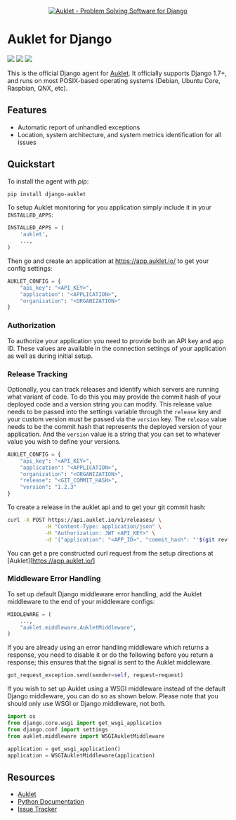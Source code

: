 <p align="center"><a href="https://auklet.io"><img src="https://s3.amazonaws.com/auklet/static/github_readme_django.png" alt="Auklet - Problem Solving Software for Django"></a></p>

# Auklet for Django
<a href="https://pypi.python.org/pypi/django-auklet" alt="PyPi page link -- version"><img src="https://img.shields.io/pypi/v/django-auklet.svg" /></a>
<a href="https://pypi.python.org/pypi/django-auklet" alt="PyPi page link -- Apache 2.0 License"><img src="https://img.shields.io/pypi/l/django-auklet.svg" /></a>
<a href="https://pypi.python.org/pypi/django-auklet" alt="Python Versions"><img src="https://img.shields.io/pypi/pyversions/django-auklet.svg" /></a>

This is the official Django agent for [Auklet][brochure_site]. It officially supports Django 1.7+, and runs on most POSIX-based operating systems (Debian, Ubuntu Core, Raspbian, QNX, etc).

## Features
- Automatic report of unhandled exceptions
- Location, system architecture, and system metrics identification for all issues

## Quickstart
To install the agent with _pip_:

```bash
pip install django-auklet
```

To setup Auklet monitoring for you application simply include it in your `INSTALLED_APPS`:

```python
INSTALLED_APPS = (
    'auklet',
    ...,
)
```

Then go and create an application at https://app.auklet.io/ to get your
config settings:

```python
AUKLET_CONFIG = {
    "api_key": "<API_KEY>",
    "application": "<APPLICATION>",
    "organization": "<ORGANIZATION>"
}
```

### Authorization
To authorize your application you need to provide both an API key and app ID. These values are available in the connection settings of your application as well as during initial setup.


### Release Tracking
Optionally, you can track releases and identify which servers are running what variant of code. To do this you may provide the commit hash of your deployed code and a version string you can modify. This release value needs to be passed into the settings variable through the `release` key and your custom version must be passed via the `version` key. The `release` value needs to be the commit hash that represents the deployed version of your application. And the `version` value is a string that you can set to whatever value you wish to define your versions.

```python
AUKLET_CONFIG = {
    "api_key": "<API_KEY>",
    "application": "<APPLICATION>",
    "organization": "<ORGANIZATION>",
    "release": "<GIT_COMMIT_HASH>",
    "version": "1.2.3"
}
```
To create a release in the auklet api and to get your git commit hash:

```bash
curl -X POST https://api.auklet.io/v1/releases/ \
            -H "Content-Type: application/json" \
            -H "Authorization: JWT <API_KEY>" \
            -d '{"application": "<APP_ID>", "commit_hash": "'$(git rev-parse HEAD)'"}'
```
You can get a pre constructed curl request from the setup directions at [Auklet][https://app.auklet.io/]

### Middleware Error Handling
To set up default Django middleware error handling, add the Auklet middleware to the end of your middleware configs:

```python
MIDDLEWARE = (
    ...,
    "auklet.middleware.AukletMiddleware",
)
```

If you are already using an error handling middleware which returns a response, you need to disable it or do the following before you return a response; this ensures that the signal is sent to the Auklet middleware.

```python
got_request_exception.send(sender=self, request=request)
```

If you wish to set up Auklet using a WSGI middleware instead of the default Django middleware, you can do so as shown below. Please note that you should only use WSGI or Django middleware, not both.

```python
import os
from django.core.wsgi import get_wsgi_application
from django.conf import settings
from auklet.middleware import WSGIAukletMiddleware

application = get_wsgi_application()
application = WSGIAukletMiddleware(application)
```

## Resources
- [Auklet][brochure_site]
- [Python Documentation](https://docs.auklet.io/docs/python-integration)
- [Issue Tracker](https://github.com/aukletio/Auklet-Agent-Django/issues)

[brochure_site]: https://auklet.io
